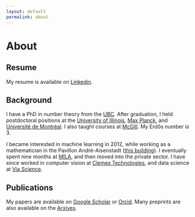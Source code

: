 ```yaml
---
layout: default
permalink: about
---
```


# About

## Resume

My resume is available on [Linkedin](https://www.linkedin.com/in/rogersmontreal/).

## Background

I have a PhD in number theory from the [UBC](https://www.math.ubc.ca/). After graduation, I held postdoctoral positions at the [University of Illinois](https://math.illinois.edu/), [Max Planck](https://www.mpim-bonn.mpg.de/), and [Université de Montréal](https://dms.umontreal.ca/en/). I also taught courses at [McGill](https://www.ratemyprofessors.com/matrogersmtl). My Erdős number is 3.

I became interested in machine learning in 2012, while working as a mathematician in the Pavillon André-Aisenstadt ([this building](https://www.google.com/books/edition/Deep_Learning/omivDQAAQBAJ?hl=en&gbpv=1&printsec=frontcover)). I eventually spent nine months at [MILA](https://mila.quebec/en/), and then moved into the private sector. I have since worked in computer vision at [Clemex Technologies](https://www.clemex.com/), and data science at [Via Science](https://www.solvewithvia.com/).

## Publications

My papers are available on [Google Scholar](https://scholar.google.ca/citations?user=cnec4HkAAAAJ&hl=fr) or [Orcid](https://orcid.org/0000-0001-9163-4890). Many preprints are also available on the [Arxives](https://arxiv.org/a/rogers_m_1.html).
